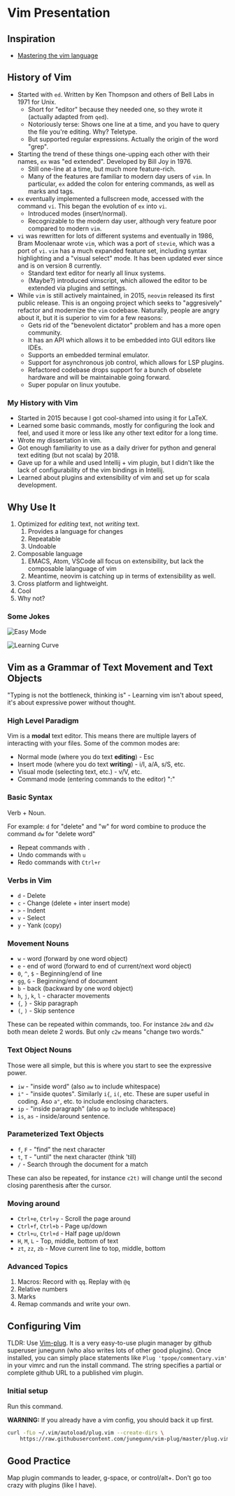 # Vim Presentation

## Inspiration

* [Mastering the vim language](https://www.youtube.com/watch?v=wlR5gYd6um0)

## History of Vim

* Started with `ed`.  Written by Ken Thompson and others of Bell Labs in 1971
    for Unix.
  * Short for "editor" because they needed one, so they wrote it (actually
    adapted from `qed`).
  * Notoriously terse: Shows one line at a time, and you have to query the file
      you're editing.  Why?  Teletype.
  * But supported regular expressions.  Actually the origin of the word "grep".
* Starting the trend of these things one-upping each other with their names,
  `ex` was "ed extended".  Developed by Bill Joy in 1976.
  * Still one-line at a time, but much more feature-rich.
  * Many of the features are familiar to modern day users of `vim`.  In
    particular, `ex` added the colon for entering commands, as well as marks and
    tags.
* `ex` eventually implemented a fullscreen mode, accessed with the command `vi`.
    This began the evolution of `ex` into `vi`.
  * Introduced modes (insert/normal).
  * Recognizable to the modern day user, although very feature poor compared to
      modern `vim`.
* `vi` was rewritten for lots of different systems and eventually in 1986, Bram
    Moolenaar wrote `vim`, which was a port of `stevie`, which was a port of
    `vi`.  `vim` has a much expanded feature set, including syntax highlighting
    and a "visual select" mode.  It has been updated ever since and is on
    version 8 currently.
  * Standard text editor for nearly all linux systems.
  * (Maybe?) introduced vimscript, which allowed the editor to be extended via
    plugins and settings.
* While `vim` is still actively maintained, in 2015, `neovim` released its first
    public release.  This is an ongoing project which seeks to "aggresively"
    refactor and modernize the `vim` codebase.  Naturally, people are angry
    about it, but it is superior to vim for a few reasons:
  * Gets rid of the "benevolent dictator" problem and has a more open community.
  * It has an API which allows it to be embedded into GUI editors like IDEs.
  * Supports an embedded terminal emulator.
  * Support for asynchronous job control, which allows for LSP plugins.
  * Refactored codebase drops support for a bunch of obselete hardware and will
      be maintainable going forward.
  * Super popular on linux youtube.

### My History with Vim

* Started in 2015 because I got cool-shamed into using it for LaTeX.
* Learned some basic commands, mostly for configuring the look and feel, and
    used it more or less like any other text editor for a long time.
* Wrote my dissertation in vim.
* Got enough familiarity to use as a daily driver for python and general text
    editing (but not scala) by 2018.
* Gave up for a while and used Intellij + vim plugin, but I didn't like the lack
    of configurability of the vim bindings in Intellij.
* Learned about plugins and extensibility of vim and set up for scala
    development.

## Why Use It

1. Optimized for _editing_ text, not _writing_ text.
    1. Provides a language for changes
    2. Repeatable
    3. Undoable
2. Composable language
    1. EMACS, Atom, VSCode all focus on extensibility, but lack the composable
       lalanguage of vim
    2. Meantime, neovim is catching up in terms of extensibility as
       well.
3. Cross platform and lightweight.
4. Cool
5. Why not?

### Some Jokes

![Easy Mode](images/link.jpg)

![Learning Curve](images/learningcurve.png)

## Vim as a Grammar of Text Movement and Text Objects

"Typing is not the bottleneck, thinking is"  - Learning vim isn't about speed,
it's about expressive power without thought.

### High Level Paradigm

Vim is a **modal** text editor.  This means there are multiple layers of
interacting with your files.  Some of the common modes are:

* Normal mode (where you do text **editing**) - Esc
* Insert mode (where you do text **writing**) - i/I, a/A, s/S, etc.
* Visual mode (selecting text, etc.) - v/V, etc.
* Command mode (entering commands to the editor) ":"

### Basic Syntax

Verb + Noun.

For example: `d` for "delete" and "w" for word combine to produce the command
`dw` for "delete word"

* Repeat commands with `.`
* Undo commands with `u`
* Redo commands with `Ctrl+r`

### Verbs in Vim

* `d` - Delete
* `c` - Change (delete + inter insert mode)
* `>` - Indent
* `v` - Select
* `y` - Yank (copy)

### Movement Nouns

* `w` - word (forward by one word object)
* `e` - end of word (forward to end of current/next word object)
* `0`, `^`, `$` - Beginning/end of line
* `gg`, `G` - Beginning/end of document
* `b` - back (backward by one word object)
* `h`, `j`, `k`, `l` - character movements
* `{`, `}` - Skip paragraph
* `(`, `)` - Skip sentence

These can be repeated within commands, too.  For instance `2dw` and `d2w` both
mean delete 2 words.  But only `c2w` means "change two words."

### Text Object Nouns

Those were all simple, but this is where you start to see the expressive power.

* `iw` - "inside word" (also `aw` to include whitespace)
* `i"` - "inside quotes".  Similarly `i{`, `i(`, etc.  These are super useful in
    coding.  Aso `a"`, etc. to include enclosing characters.
* `ip` - "inside paragraph" (also `ap` to include whitespace)
* `is`, `as` - inside/around sentence.

### Parameterized Text Objects

* `f`, `F` - "find" the next character
* `t`, `T` - "until" the next character (think 'till)
* `/` - Search through the document for a match

These can also be repeated, for instance `c2t)` will change until the second
closing parenthesis after the cursor.

### Moving around

* `Ctrl+e`, `Ctrl+y` - Scroll the page around
* `Ctrl+f`, `Ctrl+b` - Page up/down
* `Ctrl+u`, `Ctrl+d` - Half page up/down
* `H`, `M`, `L` - Top, middle, bottom of text
* `zt`, `zz`, `zb` - Move current line to top, middle, bottom

### Advanced Topics

1. Macros: Record with `qq`.  Replay with `@q`
2. Relative numbers
3. Marks
4. Remap commands and write your own.

## Configuring Vim

TLDR: Use [Vim-plug](https://github.com/junegunn/vim-plug).  It is a very
easy-to-use plugin manager by github superuser junegunn (who also writes lots of
other good plugins).  Once installed, you can simply place statements like `Plug
'tpope/commentary.vim'` in your vimrc and run the install command.  The string
specifies a partial or complete github URL to a published vim plugin.

### Initial setup

Run this command.

**WARNING:** If you already have a vim config, you should back it up first.

```bash
curl -fLo ~/.vim/autoload/plug.vim --create-dirs \
    https://raw.githubusercontent.com/junegunn/vim-plug/master/plug.vim
```

## Good Practice

Map plugin commands to leader, g-space, or control/alt+.  Don't go too crazy
with plugins (like I have).
